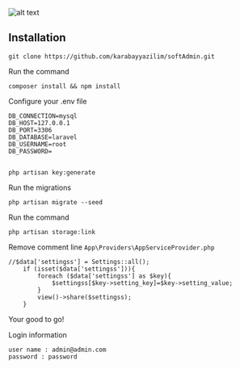![alt text](<https://www.karabayyazilim.com/storage/files/shares/softadmin.png>)

    
## Installation


    git clone https://github.com/karabayyazilim/softAdmin.git

Run the command

    composer install && npm install
    
Configure your .env file

    DB_CONNECTION=mysql
    DB_HOST=127.0.0.1
    DB_PORT=3306
    DB_DATABASE=laravel
    DB_USERNAME=root
    DB_PASSWORD=
    
   
    php artisan key:generate

Run the migrations

    php artisan migrate --seed
    
Run the command 

    php artisan storage:link
    
Remove comment line `App\Providers\AppServiceProvider.php` 

    //$data['settingss'] = Settings::all();
        if (isset($data['settingss'])){
            foreach ($data['settingss'] as $key){
                $settingss[$key->setting_key]=$key->setting_value;
            }
            view()->share($settingss);
        }


Your good to go!

Login information

    user name : admin@admin.com
    password : password







